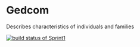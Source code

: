 # Gedcom
Describes characteristics of individuals and families 

[![build status of Sprint1](https://travis-ci.org/iamikenna/Gedcom.svg?branch=Sprint1)](https://travis-ci.org/iamikenna/Gedcom/Sprint1)
